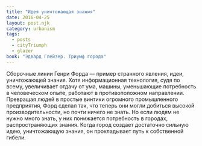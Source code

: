 ```yaml
---
title: "Идея уничтожающая знания"
date: 2016-04-25
layout: post.njk
category: urbanism
tags:
  - posts
  - cityTriumph
  - glazer
book: "Эдвард Глейзер. Триумф города"
---
```


Сборочные линии Генри Форда — пример странного явления, идеи, уничтожающей знания. Хотя информационная технология, судя по всему, увеличивает отдачу от ума, машины, уменьшающие потребность в человеческом опыте, работают в противоположном направлении. Превращая людей в простые винтики огромного промышленного предприятия, Форд сделал так, что теперь они могли добиться высокой производительности, но почти ничего не знать. Но если людям не нужно много знать, у них понижается потребность в городах, распространяющих знания. Когда город создает достаточно сильную идею, уничтожающую знания, он прокладывает путь к собственной гибели.

